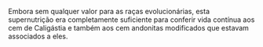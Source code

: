 ﻿Embora sem qualquer valor para as raças evolucionárias, esta supernutrição era completamente suficiente para conferir vida contínua aos cem de Caligástia e também aos cem andonitas modificados que estavam associados a eles.